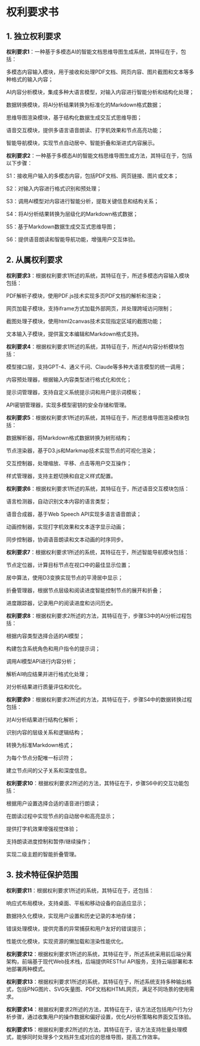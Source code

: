 # 权利要求书

## 1. 独立权利要求

**权利要求1**：一种基于多模态AI的智能文档思维导图生成系统，其特征在于，包括：

多模态内容输入模块，用于接收和处理PDF文档、网页内容、图片截图和文本等多种格式的输入内容；

AI内容分析模块，集成多种大语言模型，对输入内容进行智能分析和结构化处理；

数据转换模块，将AI分析结果转换为标准化的Markdown格式数据；

思维导图渲染模块，基于结构化数据生成交互式思维导图；

语音交互模块，提供多语言语音朗读、打字机效果和节点高亮功能；

智能导航模块，实现节点自动居中、智能折叠和渐进式内容展示。

**权利要求2**：一种基于多模态AI的智能文档思维导图生成方法，其特征在于，包括以下步骤：

S1：接收用户输入的多模态内容，包括PDF文档、网页链接、图片或文本；

S2：对输入内容进行格式识别和预处理；

S3：调用AI模型对内容进行智能分析，提取关键信息和结构关系；

S4：将AI分析结果转换为层级化的Markdown格式数据；

S5：基于Markdown数据生成交互式思维导图；

S6：提供语音朗读和智能导航功能，增强用户交互体验。

## 2. 从属权利要求

**权利要求3**：根据权利要求1所述的系统，其特征在于，所述多模态内容输入模块包括：

PDF解析子模块，使用PDF.js技术实现多页PDF文档的解析和渲染；

网页加载子模块，支持iframe方式加载外部网页，并处理跨域访问限制；

截图处理子模块，使用html2canvas技术实现指定区域的截图功能；

文本输入子模块，提供富文本编辑和Markdown格式支持。

**权利要求4**：根据权利要求1所述的系统，其特征在于，所述AI内容分析模块包括：

模型接口层，支持GPT-4、通义千问、Claude等多种大语言模型的统一调用；

内容预处理器，根据输入内容类型进行格式化和优化；

提示词管理器，支持自定义系统提示词和用户提示词模板；

API密钥管理器，实现多模型密钥的安全存储和管理。

**权利要求5**：根据权利要求1所述的系统，其特征在于，所述思维导图渲染模块包括：

数据解析器，将Markdown格式数据转换为树形结构；

节点渲染器，基于D3.js和Markmap技术实现节点的可视化渲染；

交互控制器，处理缩放、平移、点击等用户交互操作；

样式管理器，支持主题切换和自定义样式配置。

**权利要求6**：根据权利要求1所述的系统，其特征在于，所述语音交互模块包括：

语言检测器，自动识别文本内容的语言类型；

语音合成器，基于Web Speech API实现多语言语音朗读；

动画控制器，实现打字机效果和文本逐字显示动画；

同步控制器，协调语音朗读和文本动画的时序同步。

**权利要求7**：根据权利要求1所述的系统，其特征在于，所述智能导航模块包括：

节点定位器，计算目标节点在视口中的最佳显示位置；

居中算法，使用D3变换实现节点的平滑居中显示；

折叠管理器，根据节点层级和阅读进度智能控制节点的展开和折叠；

进度跟踪器，记录用户的阅读进度和访问历史。

**权利要求8**：根据权利要求2所述的方法，其特征在于，步骤S3中的AI分析过程包括：

根据内容类型选择合适的AI模型；

构建包含系统角色和用户指令的提示词；

调用AI模型API进行内容分析；

解析AI响应结果并进行格式化处理；

对分析结果进行质量评估和优化。

**权利要求9**：根据权利要求2所述的方法，其特征在于，步骤S4中的数据转换过程包括：

对AI分析结果进行结构化解析；

识别内容的层级关系和逻辑结构；

转换为标准Markdown格式；

为每个节点分配唯一标识符；

建立节点间的父子关系和深度信息。

**权利要求10**：根据权利要求2所述的方法，其特征在于，步骤S6中的交互功能包括：

根据用户设置选择合适的语音进行朗读；

在朗读过程中实现节点的自动居中和高亮显示；

提供打字机效果增强视觉体验；

支持朗读进度控制和暂停/继续操作；

实现二级主题的智能折叠管理。

## 3. 技术特征保护范围

**权利要求11**：根据权利要求1所述的系统，其特征在于，还包括：

响应式布局模块，支持桌面、平板和移动设备的自适应显示；

数据持久化模块，实现用户设置和历史记录的本地存储；

错误处理模块，提供完善的异常捕获和用户友好的错误提示；

性能优化模块，实现资源的懒加载和渲染性能优化。

**权利要求12**：根据权利要求1所述的系统，其特征在于，所述系统采用前后端分离架构，前端基于现代Web技术栈，后端提供RESTful API服务，支持云端部署和本地部署两种模式。

**权利要求13**：根据权利要求1所述的系统，其特征在于，所述系统支持多种输出格式，包括PNG图片、SVG矢量图、PDF文档和HTML网页，满足不同场景的使用需求。

**权利要求14**：根据权利要求2所述的方法，其特征在于，该方法还包括用户行为分析步骤，通过收集用户的操作数据和偏好设置，优化AI分析策略和界面交互体验。

**权利要求15**：根据权利要求2所述的方法，其特征在于，该方法支持批量处理模式，能够同时处理多个文档并生成对应的思维导图，提高工作效率。 